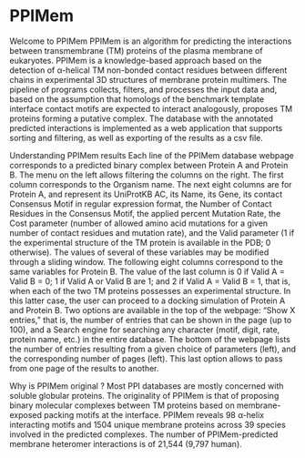 # PPIMem
Welcome to PPIMem
PPIMem is an algorithm for predicting the interactions between transmembrane (TM) proteins of the plasma membrane of eukaryotes.
PPIMem is a knowledge-based approach based on the detection of α-helical TM non-bonded contact residues between different chains in experimental 3D structures of membrane protein multimers. The pipeline of programs collects, filters, and processes the input data and, based on the assumption that homologs of the benchmark template interface contact motifs are expected to interact analogously, proposes TM proteins forming a putative complex. The database with the annotated predicted interactions is implemented as a web application that supports sorting and filtering, as well as exporting of the results as a csv file.

Understanding PPIMem results
Each line of the PPIMem database webpage corresponds to a predicted binary complex between Protein A and Protein B. The menu on the left allows filtering the columns on the right. The first column corresponds to the Organism name. The next eight columns are for Protein A, and represent its UniProtKB AC, its Name, its Gene, its contact Consensus Motif in regular expression format, the Number of Contact Residues in the Consensus Motif, the applied percent Mutation Rate, the Cost parameter (number of allowed amino acid mutations for a given number of contact residues and mutation rate), and the Valid parameter (1 if the experimental structure of the TM protein is available in the PDB; 0 otherwise). The values of several of these variables may be modified through a sliding window. The following eight columns correspond to the same variables for Protein B. The value of the last column is 0 if Valid A = Valid B = 0; 1 if Valid A or Valid B are 1; and 2 if Valid A = Valid B = 1, that is, when each of the two TM proteins possesses an experimental structure. In this latter case, the user can proceed to a docking simulation of Protein A and Protein B. Two options are available in the top of the webpage: “Show X entries,” that is, the number of entries that can be shown in the page (up to 100), and a Search engine for searching any character (motif, digit, rate, protein name, etc.) in the entire database. The bottom of the webpage lists the number of entries resulting from a given choice of parameters (left), and the corresponding number of pages (left). This last option allows to pass from one page of the results to another.

Why is PPIMem original ?
Most PPI databases are mostly concerned with soluble globular proteins. The originality of PPIMem is that of proposing binary molecular complexes between TM proteins based on membrane-exposed packing motifs at the interface. PPIMem reveals 98 α-helix interacting motifs and 1504 unique membrane proteins across 39 species involved in the predicted complexes. The number of PPIMem-predicted membrane heteromer interactions is of 21,544 (9,797 human).
